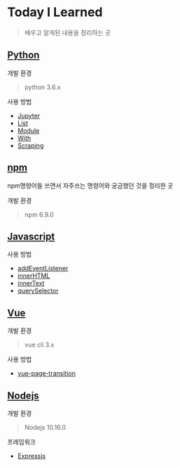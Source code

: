 # Today I Learned

> 배우고 알게된 내용을 정리하는 곳

## [Python](/Python)

개발 환경

> python 3.6.x

사용 방법

- [Jupyter](Python/jupyter.md)
- [List](Python/list.md)
- [Module](Python/Module.md)
- [With](Python/with.md)
- [Scraping](Python/Scraping.md)

## [npm](/npm)

npm명령어들 쓰면서 자주쓰는 명령어와 궁금했던 것을 정리한 곳

개발 환경

> npm 6.9.0

## [Javascript](/Javascript)

사용 방법

- [addEventListener](/Javascript/addEventListener.md)
- [innerHTML](/Javascript/innerHTML.md)
- [innerText](/Javascript/innerText.md)
- [querySelector](/Javascript/querySelector.md)

## [Vue](/Vue)

개발 환경

> vue cli 3.x

사용 방법

- [vue-page-transition](/Vue/vue-page-transition.md)

## [Nodejs](/Nodejs)

개발 환경

> Nodejs 10.16.0

프레임워크

- [Expressjs](/Nodejs/Expressjs)